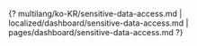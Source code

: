 {? multilang/ko-KR/sensitive-data-access.md | localized/dashboard/sensitive-data-access.md | pages/dashboard/sensitive-data-access.md ?}
